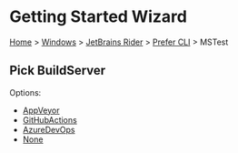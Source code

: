 # Getting Started Wizard

[Home](/docs/wiz/readme.md) > [Windows](Windows.md) > [JetBrains Rider](Windows_Rider.md) > [Prefer CLI](Windows_Rider_Cli.md) > MSTest

## Pick BuildServer

Options:
 * [AppVeyor](Windows_Rider_Cli_MSTest_AppVeyor.md)
 * [GitHubActions](Windows_Rider_Cli_MSTest_GitHubActions.md)
 * [AzureDevOps](Windows_Rider_Cli_MSTest_AzureDevOps.md)
 * [None](Windows_Rider_Cli_MSTest_None.md)
